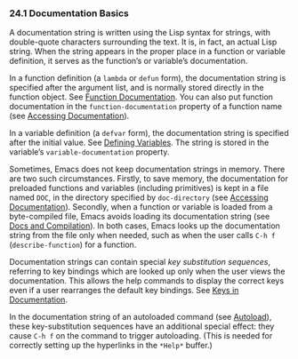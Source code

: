 

### 24.1 Documentation Basics

A documentation string is written using the Lisp syntax for strings, with double-quote characters surrounding the text. It is, in fact, an actual Lisp string. When the string appears in the proper place in a function or variable definition, it serves as the function’s or variable’s documentation.

In a function definition (a `lambda` or `defun` form), the documentation string is specified after the argument list, and is normally stored directly in the function object. See [Function Documentation](Function-Documentation.html). You can also put function documentation in the `function-documentation` property of a function name (see [Accessing Documentation](Accessing-Documentation.html)).

In a variable definition (a `defvar` form), the documentation string is specified after the initial value. See [Defining Variables](Defining-Variables.html). The string is stored in the variable’s `variable-documentation` property.

Sometimes, Emacs does not keep documentation strings in memory. There are two such circumstances. Firstly, to save memory, the documentation for preloaded functions and variables (including primitives) is kept in a file named `DOC`, in the directory specified by `doc-directory` (see [Accessing Documentation](Accessing-Documentation.html)). Secondly, when a function or variable is loaded from a byte-compiled file, Emacs avoids loading its documentation string (see [Docs and Compilation](Docs-and-Compilation.html)). In both cases, Emacs looks up the documentation string from the file only when needed, such as when the user calls `C-h f` (`describe-function`) for a function.

Documentation strings can contain special *key substitution sequences*, referring to key bindings which are looked up only when the user views the documentation. This allows the help commands to display the correct keys even if a user rearranges the default key bindings. See [Keys in Documentation](Keys-in-Documentation.html).

In the documentation string of an autoloaded command (see [Autoload](Autoload.html)), these key-substitution sequences have an additional special effect: they cause `C-h f` on the command to trigger autoloading. (This is needed for correctly setting up the hyperlinks in the `*Help*` buffer.)
